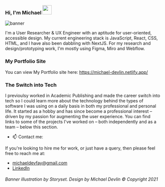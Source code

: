 ### Hi, I'm Michael <img src="https://raw.githubusercontent.com/iampavangandhi/iampavangandhi/master/gifs/Hi.gif" width="30px" style="max-width:100%;">

![banner](https://user-images.githubusercontent.com/23028288/149408795-ed823fbc-dbfd-43dc-a758-4a9d18331ca1.gif)

I'm a User Researcher & UX Engineer with an aptitude for user-oriented, accessible design. My current engineering stack is JavaScript, React, CSS, HTML, and I have also been dabbling with NextJS. For my research and design/prototyping work, I'm mostly using Figma, Miro and Webflow.

### My Portfolio Site
You can view My Portfolio site here:
https://michael-devlin.netlify.app/

### The Switch into Tech

I previoulsy worked in Academic Publishing and made the career switch into tech so I could learn more about the technology behind the types of software I was using on a daily basis in both my professional and personal life. It started as a hobby and has since become a professional interest – driven by my passion for augmenting the user experience. You can find links to some of the projects I've worked on – both independently and as a team – below this section.

- 📫    Contact me:

If you're looking to hire me for work, or just have a query, then please feel free to reach me at: 
- michaeldevfay@gmail.com
- [LinkedIn](https://www.linkedin.com/in/michael-devlin-/)


###### *Banner illustration by Storyset. Design by Michael Devlin © Copyright 2021*
